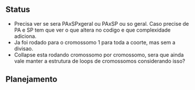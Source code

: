 ## Status

- Precisa ver se sera PAxSPxgeral ou PAxSP ou so geral. Caso precise de PA e SP tem que ver o que altera no codigo e que complexidade adiciona.
- Ja foi rodado para o cromossomo 1 para toda a coorte, mas sem a divisao.
- Collapse esta rodando cromossomo por cromossomo, sera que ainda vale manter a estrutura de loops de cromossomos considerando isso?

## Planejamento